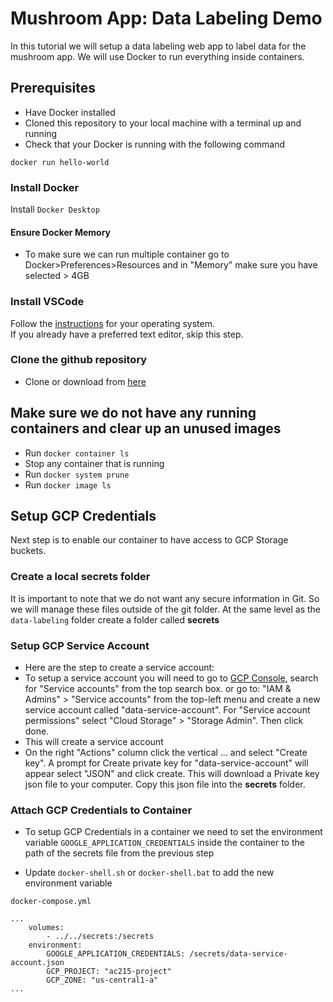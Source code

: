 # Mushroom App: Data Labeling Demo

In this tutorial we will setup a data labeling web app to label data for the mushroom app. We will use Docker to run everything inside containers.

## Prerequisites
* Have Docker installed
* Cloned this repository to your local machine with a terminal up and running
* Check that your Docker is running with the following command

`docker run hello-world`

### Install Docker 
Install `Docker Desktop`

#### Ensure Docker Memory
- To make sure we can run multiple container go to Docker>Preferences>Resources and in "Memory" make sure you have selected > 4GB

### Install VSCode  
Follow the [instructions](https://code.visualstudio.com/download) for your operating system.  
If you already have a preferred text editor, skip this step.  

### Clone the github repository
- Clone or download from [here](https://github.com/dlops-io/data-labeling)


## Make sure we do not have any running containers and clear up an unused images
* Run `docker container ls`
* Stop any container that is running
* Run `docker system prune`
* Run `docker image ls`

## Setup GCP Credentials
Next step is to enable our container to have access to GCP Storage buckets. 

### Create a local **secrets** folder

It is important to note that we do not want any secure information in Git. So we will manage these files outside of the git folder. At the same level as the `data-labeling` folder create a folder called **secrets**

### Setup GCP Service Account
- Here are the step to create a service account:
- To setup a service account you will need to go to [GCP Console](https://console.cloud.google.com/home/dashboard), search for  "Service accounts" from the top search box. or go to: "IAM & Admins" > "Service accounts" from the top-left menu and create a new service account called "data-service-account". For "Service account permissions" select "Cloud Storage" > "Storage Admin". Then click done.
- This will create a service account
- On the right "Actions" column click the vertical ... and select "Create key". A prompt for Create private key for "data-service-account" will appear select "JSON" and click create. This will download a Private key json file to your computer. Copy this json file into the **secrets** folder.


### Attach GCP Credentials to Container
- To setup GCP Credentials in a container we need to set the environment variable `GOOGLE_APPLICATION_CREDENTIALS` inside the container to the path of the secrets file from the previous step

- Update `docker-shell.sh` or `docker-shell.bat` to add the new environment variable

`docker-compose.yml`
```
...
    volumes:
        - ../../secrets:/secrets
    environment:
        GOOGLE_APPLICATION_CREDENTIALS: /secrets/data-service-account.json
        GCP_PROJECT: "ac215-project"
        GCP_ZONE: "us-central1-a"
...
```
